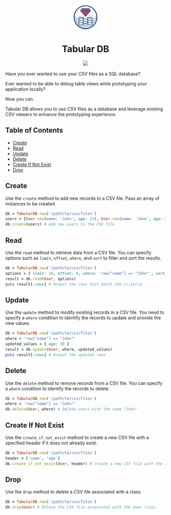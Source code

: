 <p align="center">
<img src="./logo.svg" width="80px" height="80px"/>
</p>
<h1 align="center">Tabular DB</h1>
<p align="center">
<img src="https://github.com/devcarlosmolero/tabular-db/actions/workflows/rspec.yml/badge.svg"/>
</p>

Have you ever wanted to use your CSV files as a SQL database?

Ever wanted to be able to debug table views while prototyping your application locally?

Now you can.

Tabular DB allows you to use CSV files as a database and leverage existing CSV viewers to enhance the prototyping experience.

## Table of Contents

- [Create](#create)
- [Read](#read)
- [Update](#update)
- [Delete](#delete)
- [Create If Not Exist](#create-if-not-exist)
- [Drop](#drop)

## Create

Use the `create` method to add new records to a CSV file. Pass an array of instances to be created.

```ruby
db = TabularDB.new('/path/to/csv/files')
users = [User.new(name: 'John', age: 25), User.new(name: 'Jane', age: 28)]
db.create(users) # Add new users to the CSV file
```

## Read

Use the `read` method to retrieve data from a CSV file. You can specify options such as `limit`, `offset`, `where`, and `sort` to filter and sort the results.

```ruby
db = TabularDB.new('/path/to/csv/files')
options = { limit: 10, offset: 0, where: 'row["name"] == "John"', sort: 'row["age"]' }
result = db.read(User, options)
puts result[:rows] # Output the rows that match the criteria
```

## Update

Use the `update` method to modify existing records in a CSV file. You need to specify a `where` condition to identify the records to update and provide the new values.

```ruby
db = TabularDB.new('/path/to/csv/files')
where = 'row["name"] == "John"'
updated_values = { age: 30 }
result = db.update(User, where, updated_values)
puts result[:rows] # Output the updated rows
```

## Delete

Use the `delete` method to remove records from a CSV file. You can specify a `where` condition to identify the records to delete.

```ruby
db = TabularDB.new('/path/to/csv/files')
where = 'row["name"] == "John"'
db.delete(User, where) # Delete users with the name "John"
```

## Create If Not Exist

Use the `create_if_not_exist` method to create a new CSV file with a specified header if it does not already exist.

```ruby
db = TabularDB.new('/path/to/csv/files')
header = ['name', 'age']
db.create_if_not_exist(User, header) # Create a new CSV file with the specified header if it doesn't exist
```

## Drop

Use the `drop` method to delete a CSV file associated with a class.

```ruby
db = TabularDB.new('/path/to/csv/files')
db.drop(User) # Delete the CSV file associated with the User class
```
